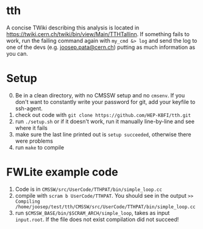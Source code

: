 tth
===

A concise TWiki describing this analysis is located in https://twiki.cern.ch/twiki/bin/view/Main/TTHTallinn.
If something fails to work, run the failing command again with `my_cmd &> log` and send the log to one of the devs (e.g. joosep.pata@cern.ch) putting as much information as you can.

Setup
=====
0. Be in a clean directory, with no CMSSW setup and no `cmsenv`. If you don't want to constantly write your password for git, add your keyfile to ssh-agent.
1. check out code with `git clone https://github.com/HEP-KBFI/tth.git`
2. run `./setup.sh` or if it doesn't work, run it manually line-by-line and see where it fails
3. make sure the last line printed out is `setup succeeded`, otherwise there were problems
4. run `make` to compile


FWLite example code
=======================================
1. Code is in `CMSSW/src/UserCode/TTHPAT/bin/simple_loop.cc`
1. compile with `scram b UserCode/TTHPAT`. You should see in the output `>> Compiling  /home/joosep/test/tth/CMSSW/src/UserCode/TTHPAT/bin/simple_loop.cc`
2. run `$CMSSW_BASE/bin/$SCRAM_ARCH/simple_loop`, takes as input `input.root`. If the file does not exist compilation did not succeed!
